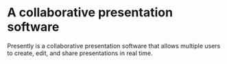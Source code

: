 # A collaborative presentation software

Presently is a collaborative presentation software that allows multiple users to create, edit, and share presentations in real time.
